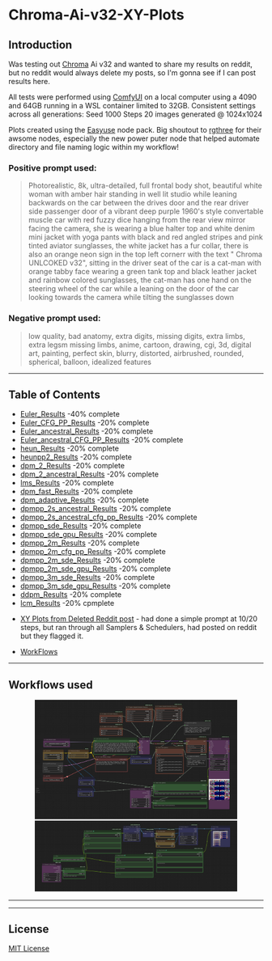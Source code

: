 <!--- use these arrows for adding comments or commenting out stuff --->
 # **Chroma-Ai-v32-XY-Plots**  

## Introduction
Was testing out [Chroma](https://huggingface.co/lodestones/Chroma) Ai v32 and wanted to share my results on reddit, but no reddit would always delete my posts, so I'm gonna see if I can post results here.

All tests were performed using [ComfyUI](https://github.com/Comfy-Org) on a local computer using a 4090 and 64GB running in a WSL container limited to 32GB. Consistent settings across all generations: Seed 1000 Steps 20 images generated @ 1024x1024

Plots created using the [Easyuse](https://github.com/yolain/ComfyUI-Easy-Use) node pack.
Big shoutout to [rgthree](https://github.com/rgthree/rgthree-comfy) for their awsome nodes, especially the new power puter node that helped automate directory and file naming logic within my workflow!

### Positive prompt used:
> Photorealistic, 8k, ultra-detailed, full frontal body shot, beautiful white woman with amber hair standing in well
> lit studio while leaning backwards on the car between the drives door and the rear driver side passenger door of a
> vibrant deep purple 1960's style convertable muscle car with red fuzzy dice hanging from the rear view mirror
> facing the camera, she is wearing a blue halter top and white denim mini jacket with yoga pants with black and red
> angled stripes and pink tinted aviator sunglasses, the white jacket has a fur collar, there is also an orange neon
> sign in the top left cornerr with the text " Chroma UNLCOKED v32", sitting in the driver seat of the car is a cat-man
> with orange tabby face wearing a green tank top and black leather jacket and rainbow colored sunglasses, the cat-man
> has one hand on the steering wheel of the car while a leaning on the door of the car looking towards the camera
> while tilting the sunglasses down

### Negative prompt used:
> low quality, bad anatomy, extra digits, missing digits, extra limbs, extra legsm missing limbs, anime, cartoon, drawing, cgi, 3d, digital art, painting, perfect skin, blurry, distorted, airbrushed, rounded, spherical, balloon, idealized features
---

## Table of Contents
- [Euler_Results](./Euler_Results/)                                         -40% complete
- [Euler_CFG_PP_Results](./Euler_CFG_PP_Results/)                           -20% complete
- [Euler_ancestral_Results](./Euler_ancestral_Results/)                     -20% complete
- [Euler_ancestral_CFG_PP_Results](./Euler_ancestral_CFG_PP_Results/)       -20% complete
- [heun_Results](./heun_Results/)                                           -20% complete
- [heunpp2_Results](./heunpp2_Results/)                                     -20% complete
- [dpm_2_Results](./dpm_2_Results)                                          -20% complete
- [dpm_2_ancestral_Results](./dpm_2_ancestral_Results)                      -20% complete
- [lms_Results](./lms_Results)                                              -20% complete
- [dpm_fast_Results](./dpm_fast_Results)                                    -20% complete
- [dpm_adaptive_Results](./dpm_adaptive_Results)                            -20% complete
- [dpmpp_2s_ancestral_Results](./dpmpp_2s_ancestral_Results)                -20% complete
- [dpmpp_2s_ancestral_cfg_pp_Results](./dpmpp_2s_ancestral_cfg_pp_Results)  -20% complete
- [dpmpp_sde_Results](./dpmpp_sde_Results)                                  -20% complete
- [dpmpp_sde_gpu_Results](./dpmpp_sde_gpu_Results)                          -20% complete
- [dpmpp_2m_Results](./dpmpp_2m_Results)                                    -20% complete
- [dpmpp_2m_cfg_pp_Results](./dpmpp_2m_cfg_pp_Results)                      -20% complete
- [dpmpp_2m_sde_Results](./dpmpp_2m_sde_Results)                            -20% complete
- [dpmpp_2m_sde_gpu_Results](./dpmpp_2m_sde_gpu_Results)                    -20% complete
- [dpmpp_3m_sde_Results](./dpmpp_3m_sde_Results/)                           -20% complete
- [dpmpp_3m_sde_gpu_Results](./dpmpp_3m_sde_gpu_Results/)                   -20% complete
- [ddpm_Results](./ddpm_Results/)                                           -20% complete
- [lcm_Results](./lcm_Results/)                                             -20% cpmplete
<!-- next sampler -->

- [XY Plots from Deleted Reddit post](./Deleted_reddit_post/) - had done a simple prompt at 10/20 steps, but ran through all Samplers & Schedulers, had posted on reddit but they flagged it.

- [WorkFlows](./workflows/)
---

## Workflows used
<p align="center">
  <img src="https://github.com/Psylenceo/Chroma-Ai-v32-XY-Plots/blob/main/workflows/XY Plot.png" width="400">
  <img src="https://github.com/Psylenceo/Chroma-Ai-v32-XY-Plots/blob/main/workflows/resizer.png" width="400">
</p>

---

<!--- ## Preview
![Project Screenshot](./assets/project-image.png) --->

---

## License
[MIT License](./LICENSE)
